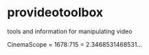 # provideotoolbox
tools and information for manipulating video

CinemaScope = 1678:715 = 2.3468531468531...
